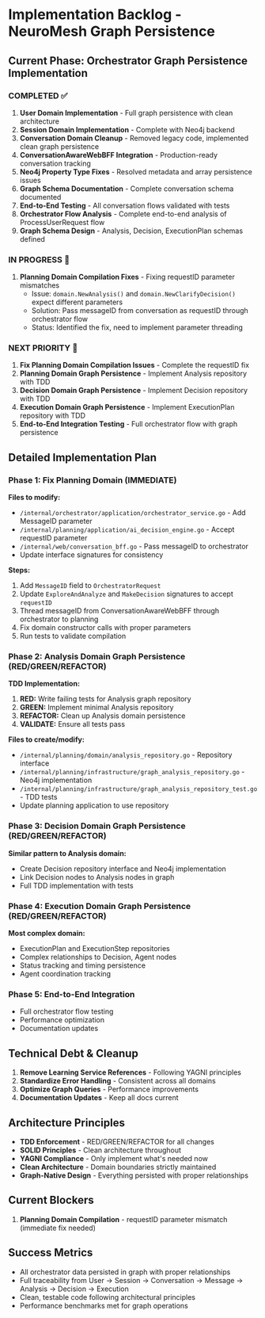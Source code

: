 # Implementation Backlog - NeuroMesh Graph Persistence

## Current Phase: Orchestrator Graph Persistence Implementation

### COMPLETED ✅
1. **User Domain Implementation** - Full graph persistence with clean architecture
2. **Session Domain Implementation** - Complete with Neo4j backend  
3. **Conversation Domain Cleanup** - Removed legacy code, implemented clean graph persistence
4. **ConversationAwareWebBFF Integration** - Production-ready conversation tracking
5. **Neo4j Property Type Fixes** - Resolved metadata and array persistence issues
6. **Graph Schema Documentation** - Complete conversation schema documented
7. **End-to-End Testing** - All conversation flows validated with tests
8. **Orchestrator Flow Analysis** - Complete end-to-end analysis of ProcessUserRequest flow
9. **Graph Schema Design** - Analysis, Decision, ExecutionPlan schemas defined

### IN PROGRESS 🚧
1. **Planning Domain Compilation Fixes** - Fixing requestID parameter mismatches
   - Issue: `domain.NewAnalysis()` and `domain.NewClarifyDecision()` expect different parameters
   - Solution: Pass messageID from conversation as requestID through orchestrator flow
   - Status: Identified the fix, need to implement parameter threading

### NEXT PRIORITY 🎯
1. **Fix Planning Domain Compilation Issues** - Complete the requestID fix
2. **Planning Domain Graph Persistence** - Implement Analysis repository with TDD
3. **Decision Domain Graph Persistence** - Implement Decision repository with TDD  
4. **Execution Domain Graph Persistence** - Implement ExecutionPlan repository with TDD
5. **End-to-End Integration Testing** - Full orchestrator flow with graph persistence

## Detailed Implementation Plan

### Phase 1: Fix Planning Domain (IMMEDIATE)
**Files to modify:**
- `/internal/orchestrator/application/orchestrator_service.go` - Add MessageID parameter
- `/internal/planning/application/ai_decision_engine.go` - Accept requestID parameter
- `/internal/web/conversation_bff.go` - Pass messageID to orchestrator
- Update interface signatures for consistency

**Steps:**
1. Add `MessageID` field to `OrchestratorRequest`
2. Update `ExploreAndAnalyze` and `MakeDecision` signatures to accept `requestID`
3. Thread messageID from ConversationAwareWebBFF through orchestrator to planning
4. Fix domain constructor calls with proper parameters
5. Run tests to validate compilation

### Phase 2: Analysis Domain Graph Persistence (RED/GREEN/REFACTOR)
**TDD Implementation:**
1. **RED:** Write failing tests for Analysis graph repository
2. **GREEN:** Implement minimal Analysis repository
3. **REFACTOR:** Clean up Analysis domain persistence
4. **VALIDATE:** Ensure all tests pass

**Files to create/modify:**
- `/internal/planning/domain/analysis_repository.go` - Repository interface
- `/internal/planning/infrastructure/graph_analysis_repository.go` - Neo4j implementation
- `/internal/planning/infrastructure/graph_analysis_repository_test.go` - TDD tests
- Update planning application to use repository

### Phase 3: Decision Domain Graph Persistence (RED/GREEN/REFACTOR)
**Similar pattern to Analysis domain:**
- Create Decision repository interface and Neo4j implementation
- Link Decision nodes to Analysis nodes in graph
- Full TDD implementation with tests

### Phase 4: Execution Domain Graph Persistence (RED/GREEN/REFACTOR)
**Most complex domain:**
- ExecutionPlan and ExecutionStep repositories
- Complex relationships to Decision, Agent nodes
- Status tracking and timing persistence
- Agent coordination tracking

### Phase 5: End-to-End Integration
- Full orchestrator flow testing
- Performance optimization
- Documentation updates

## Technical Debt & Cleanup
1. **Remove Learning Service References** - Following YAGNI principles
2. **Standardize Error Handling** - Consistent across all domains
3. **Optimize Graph Queries** - Performance improvements
4. **Documentation Updates** - Keep all docs current

## Architecture Principles
- **TDD Enforcement** - RED/GREEN/REFACTOR for all changes
- **SOLID Principles** - Clean architecture throughout
- **YAGNI Compliance** - Only implement what's needed now
- **Clean Architecture** - Domain boundaries strictly maintained
- **Graph-Native Design** - Everything persisted with proper relationships

## Current Blockers
1. **Planning Domain Compilation** - requestID parameter mismatch (immediate fix needed)

## Success Metrics
- All orchestrator data persisted in graph with proper relationships
- Full traceability from User → Session → Conversation → Message → Analysis → Decision → Execution
- Clean, testable code following architectural principles
- Performance benchmarks met for graph operations
